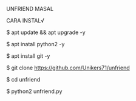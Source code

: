 UNFRIEND MASAL

CARA INSTAL√

$ apt update && apt upgrade -y

$ apt inatall python2 -y

$ apt install git -y

$ git clone https://github.com/Unikers71/unfriend

$ cd unfriend

$ python2 unfriend.py


